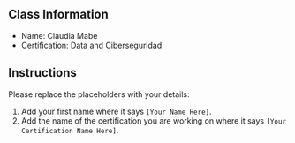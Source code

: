 ## Class Information
- Name: Claudia Mabe
- Certification: Data and Ciberseguridad

## Instructions
Please replace the placeholders with your details:
1. Add your first name where it says `[Your Name Here]`.  
2. Add the name of the certification you are working on where it says `[Your Certification Name Here]`.  
